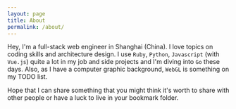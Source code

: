 ```yaml
---
layout: page
title: About
permalink: /about/
---
```


Hey, I'm a full-stack web engineer in Shanghai (China). I love topics on coding skills and architecture design. I use `Ruby`, `Python`, `Javascript` (with `Vue.js`) quite a lot in my job and side projects and I'm diving into `Go` these days. Also, as I have a computer graphic background, `WebGL` is something on my TODO list.

Hope that I can share something that you might think it's worth to share with other people or have a luck to live in your bookmark folder.